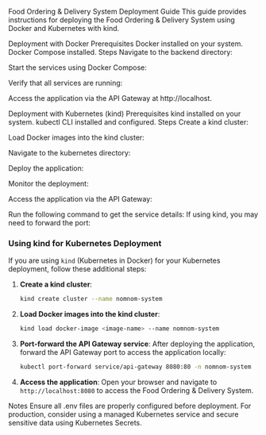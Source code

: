 Food Ordering & Delivery System Deployment Guide
This guide provides instructions for deploying the Food Ordering & Delivery System using Docker and Kubernetes with kind.

Deployment with Docker
Prerequisites
Docker installed on your system.
Docker Compose installed.
Steps
Navigate to the backend directory:

Start the services using Docker Compose:

Verify that all services are running:

Access the application via the API Gateway at http://localhost.

Deployment with Kubernetes (kind)
Prerequisites
kind installed on your system.
kubectl CLI installed and configured.
Steps
Create a kind cluster:

Load Docker images into the kind cluster:

Navigate to the kubernetes directory:

Deploy the application:

Monitor the deployment:

Access the application via the API Gateway:

Run the following command to get the service details:
If using kind, you may need to forward the port:

### Using kind for Kubernetes Deployment

If you are using `kind` (Kubernetes in Docker) for your Kubernetes deployment, follow these additional steps:

1. **Create a kind cluster**:
   ```bash
   kind create cluster --name nomnom-system
   ```

2. **Load Docker images into the kind cluster**:
   ```bash
   kind load docker-image <image-name> --name nomnom-system
   ```

3. **Port-forward the API Gateway service**:
   After deploying the application, forward the API Gateway port to access the application locally:
   ```bash
   kubectl port-forward service/api-gateway 8080:80 -n nomnom-system
   ```

4. **Access the application**:
   Open your browser and navigate to `http://localhost:8080` to access the Food Ordering & Delivery System.

Notes
Ensure all .env files are properly configured before deployment.
For production, consider using a managed Kubernetes service and secure sensitive data using Kubernetes Secrets.